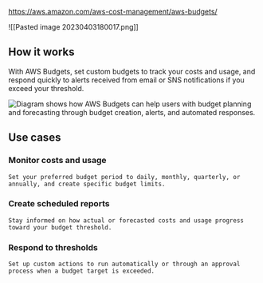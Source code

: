 https://aws.amazon.com/aws-cost-management/aws-budgets/

![[Pasted image 20230403180017.png]]


## How it works

With AWS Budgets, set custom budgets to track your costs and usage, and respond quickly to alerts received from email or SNS notifications if you exceed your threshold.

![Diagram shows how AWS Budgets can help users with budget planning and forecasting through budget creation, alerts, and automated responses.](https://d1.awsstatic.com/AWSCostManagement/Budgets/Product-Page-Diagram_AWS-Budgets%402x.9b1465604ee3e11f66f724716c2c40d1ba32aa6f.png)

## Use cases

### Monitor costs and usage
	Set your preferred budget period to daily, monthly, quarterly, or annually, and create specific budget limits.

### Create scheduled reports
	Stay informed on how actual or forecasted costs and usage progress toward your budget threshold.

### Respond to thresholds
	Set up custom actions to run automatically or through an approval process when a budget target is exceeded.
